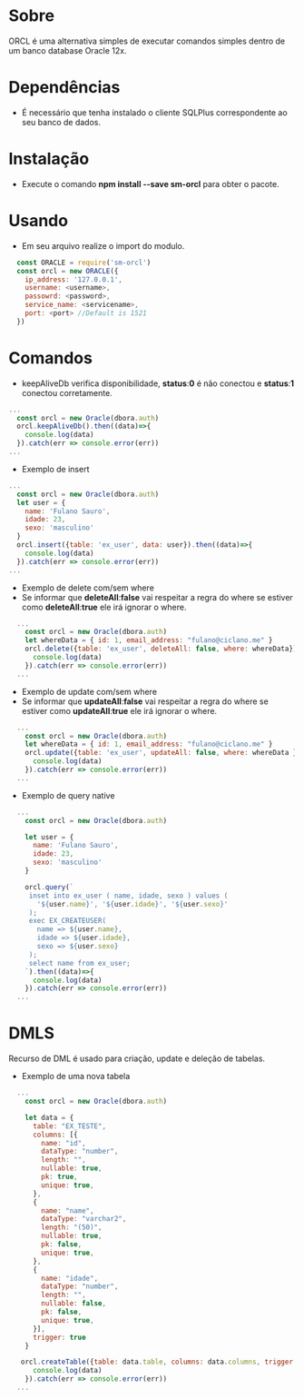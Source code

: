# Sobre

ORCL é uma alternativa simples de executar comandos simples dentro de um banco database Oracle 12x.

# Dependências

- É necessário que tenha instalado o cliente SQLPlus correspondente ao seu banco de dados.

# Instalação

- Execute o comando <b>npm install --save sm-orcl</b> para obter o pacote.

# Usando

- Em seu arquivo realize o import do modulo.

```javascript
  const ORACLE = require('sm-orcl')
  const orcl = new ORACLE({
    ip_address: '127.0.0.1',
    username: <username>,
    passowrd: <password>,
    service_name: <servicename>,
    port: <port> //Default is 1521
  })
```
# Comandos

- keepAliveDb verifica disponibilidade, **status**:**0** é não conectou e **status**:**1** conectou corretamente.

```javascript
...
  const orcl = new Oracle(dbora.auth)
  orcl.keepAliveDb().then((data)=>{
    console.log(data)
  }).catch(err => console.error(err))
...
```

- Exemplo de insert

```javascript
...
  const orcl = new Oracle(dbora.auth)
  let user = {
    name: 'Fulano Sauro',
    idade: 23,
    sexo: 'masculino'
  }
  orcl.insert({table: 'ex_user', data: user}).then((data)=>{
    console.log(data)
  }).catch(err => console.error(err))
...
```

- Exemplo de delete com/sem where
- Se informar que **deleteAll**:**false** vai respeitar a regra do where se estiver como **deleteAll**:**true** ele irá ignorar o where.

```javascript
  ...
    const orcl = new Oracle(dbora.auth)
    let whereData = { id: 1, email_address: "fulano@ciclano.me" }
    orcl.delete({table: 'ex_user', deleteAll: false, where: whereData}).then((data)=>{
      console.log(data)
    }).catch(err => console.error(err))
  ...
```

- Exemplo de update com/sem where
- Se informar que **updateAll**:**false** vai respeitar a regra do where se estiver como **updateAll**:**true** ele irá ignorar o where.

```javascript
  ...
    const orcl = new Oracle(dbora.auth)
    let whereData = { id: 1, email_address: "fulano@ciclano.me" }
    orcl.update({table: 'ex_user', updateAll: false, where: whereData }).then((data)=>{
      console.log(data)
    }).catch(err => console.error(err))
  ...
```

- Exemplo de query native

```javascript
  ...
    const orcl = new Oracle(dbora.auth)

    let user = {
      name: 'Fulano Sauro',
      idade: 23,
      sexo: 'masculino'
    }

    orcl.query(`
     inset into ex_user ( name, idade, sexo ) values ( 
       '${user.name}', '${user.idade}', '${user.sexo}' 
     );
     exec EX_CREATEUSER( 
       name => ${user.name},
       idade => ${user.idade},
       sexo => ${user.sexo}
     );
     select name from ex_user;
    `).then((data)=>{
      console.log(data)
    }).catch(err => console.error(err))
  ...
```

# DMLS
Recurso de DML é usado para criação, update e deleção de tabelas.

- Exemplo de uma nova tabela

```javascript
  ...
    const orcl = new Oracle(dbora.auth)

    let data = {
      table: "EX_TESTE",
      columns: [{
        name: "id",
        dataType: "number",
        length: "",
        nullable: true,
        pk: true,
        unique: true,
      }, 
      {
        name: "name",
        dataType: "varchar2",
        length: "(50)",
        nullable: true,
        pk: false,
        unique: true,
      }, 
      {
        name: "idade",
        dataType: "number",
        length: "",
        nullable: false,
        pk: false,
        unique: true,
      }],
      trigger: true
    }

   orcl.createTable({table: data.table, columns: data.columns, trigger: data.trigger).then((data)=>{
      console.log(data)
    }).catch(err => console.error(err))
  ...
```